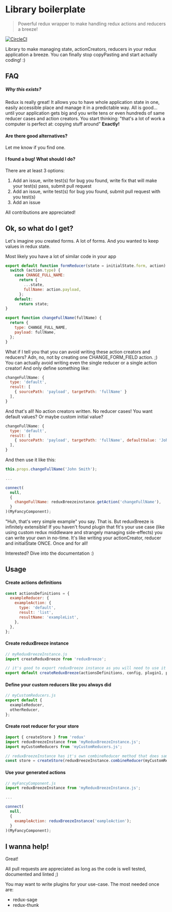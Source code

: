 # Library boilerplate
>Powerful redux wrapper to make handling redux actions and reducers a breeze!

[![CircleCI](https://circleci.com/gh/Lukasz-pluszczewski/reduxBreeze.svg?style=svg)](https://circleci.com/gh/Lukasz-pluszczewski/reduxBreeze)

Library to make managing state, actionCreators, reducers in your redux application a breeze. You can finally stop copyPasting and start actually coding! :)

## FAQ
##### Why this exists?
Redux is really great! It allows you to have whole application state in one, easily accessible place and manage it in a predictable way. All is good... until your application gets big and you write tens or even hundreds of same reducer cases and action creators. You start thinking: "that's a lot of work a computer is perfect at: copying stuff around"
**Exactly!**

#### Are there good alternatives? 
Let me know if you find one.

#### I found a bug! What should I do?
There are at least 3 options:
1. Add an issue, write test(s) for bug you found, write fix that will make your test(s) pass, submit pull request
2. Add an issue, write test(s) for bug you found, submit pull request with you test(s)
3. Add an issue

All contributions are appreciated!

## Ok, so what do I get?
Let's imagine you created forms. A lot of forms. And you wanted to keep values in redux state.

Most likely you have a lot of similar code in your app
```javascript
export default function formReducer(state = initialState.form, action) {
  switch (action.type) {
    case CHANGE_FULL_NAME:
      return {
        ...state,
        fullName: action.payload,
      };
    default:
      return state;
}

export function changeFullName(fullName) {
  return {
    type: CHANGE_FULL_NAME,
    payload: fullName,
  };
}
```

What if I tell you that you can avoid writing these action creators and reducers? Adn, no, not by creating one CHANGE_FORM_FIELD action. ;) You can actually avoid writing even the single reducer or a single action creator! And only define something like:
```javascript
changeFullName: {
  type: 'default',
  result: [
    { sourcePath: 'payload', targetPath: 'fullName' }
  ],
}
```
And that's all! No action creators written. No reducer cases! You want default values? Or maybe custom initial value?
```javascript
changeFullName: {
  type: 'default',
  result: [
    { sourcePath: 'payload', targetPath: 'fullName', defaultValue: 'John Doe', initialValue: 'No full name here yet' }
  ],
}
```
And then use it like this:
```javascript
this.props.changeFullName('John Smith');

...

connect(
  null,
  {
    changeFullName: reduxBreezeinstance.getAction('changeFullName'),
  }
)(MyFancyComponent);
```

"Huh, that's very simple example" you say. That is. But reduxBreeze is infinitely extensible! If you haven't found plugin that fit's your use case (like using custom redux middleware and strangely managing side-effects) you can write your own in no-time. It's like writing your actionCreator, reducer and initialState ONCE. Once and for all!

Interested?
Dive into the documentation :)

## Usage

#### Create actions definitions
```javascript
const actionsDefinitions = {
  exampleReducer: {
    exampleAction: {
      type: 'default',
      result: 'list',
      resultName: 'exampleList',
    },
  },
};
```

#### Create reduxBreeze instance
```javascript
// myReduxBreezeInstance.js
import createReduxBreeze from 'reduxBreeze';

// it's good to export reduxBreeze instance as you will need to use it a lot in different places
export default createReduxBreeze(actionsDefinitions, config, plugin1, plugin2, plugin3);
```

#### Define your custom reducers like you always did
```javascript
// myCustomReducers.js
export default {
  exampleReducer,
  otherReducer,
};
```

#### Create root reducer for your store
```javascript
import { createStore } from 'redux'
import reduxBreezeInstance from 'myReduxBreezeInstance.js';
import myCustomReducers from 'myCustomReducers.js';

// reduxBreezeInstance has it's own combineReducer method that does same thing but adding generated stuff to reducers and initial state
const store = createStore(reduxBreezeInstance.combineReducer(myCustomRedcuers));
```

#### Use your generated actions
```javascript
// myFancyComponent.js
import reduxBreezeInstance from 'myReduxBreezeInstance.js';

...

connect(
  null,
  {
    exampleAction: reduxBreezeInstance('eampleAction');
  }
)(MyFancyComponent);
```

## I wanna help!
Great!

All pull requests are appreciated as long as the code is well tested, documented and linted ;)

You may want to write plugins for your use-case. The most needed once are:
 * redux-sage
 * redux-thunk